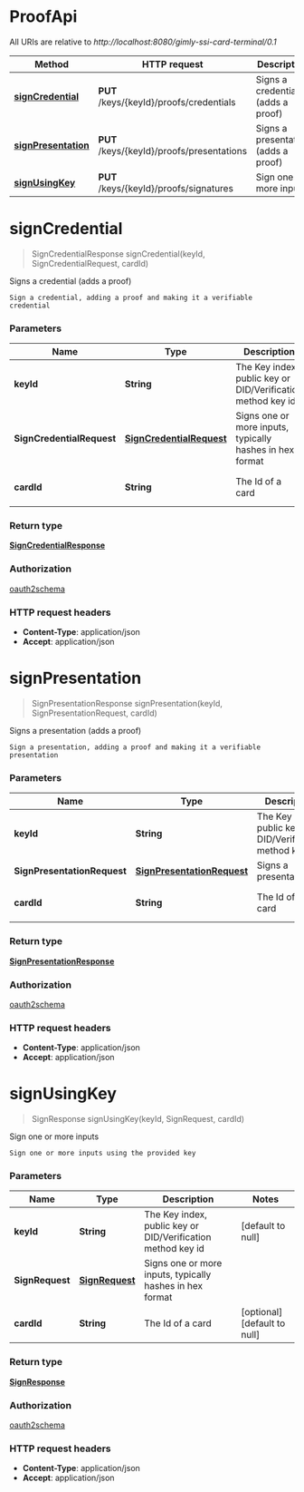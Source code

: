 # ProofApi

All URIs are relative to *http://localhost:8080/gimly-ssi-card-terminal/0.1*

Method | HTTP request | Description
------------- | ------------- | -------------
[**signCredential**](ProofApi.md#signCredential) | **PUT** /keys/{keyId}/proofs/credentials | Signs a credential (adds a proof)
[**signPresentation**](ProofApi.md#signPresentation) | **PUT** /keys/{keyId}/proofs/presentations | Signs a presentation (adds a proof)
[**signUsingKey**](ProofApi.md#signUsingKey) | **PUT** /keys/{keyId}/proofs/signatures | Sign one or more inputs


<a name="signCredential"></a>
# **signCredential**
> SignCredentialResponse signCredential(keyId, SignCredentialRequest, cardId)

Signs a credential (adds a proof)

    Sign a credential, adding a proof and making it a verifiable credential

### Parameters

Name | Type | Description  | Notes
------------- | ------------- | ------------- | -------------
 **keyId** | **String**| The Key index, public key or DID/Verification method key id | [default to null]
 **SignCredentialRequest** | [**SignCredentialRequest**](../io.gimly.generated.card.model/SignCredentialRequest.md)| Signs one or more inputs, typically hashes in hex format |
 **cardId** | **String**| The Id of a card | [optional] [default to null]

### Return type

[**SignCredentialResponse**](../io.gimly.generated.card.model/SignCredentialResponse.md)

### Authorization

[oauth2schema](../README.md#oauth2schema)

### HTTP request headers

- **Content-Type**: application/json
- **Accept**: application/json

<a name="signPresentation"></a>
# **signPresentation**
> SignPresentationResponse signPresentation(keyId, SignPresentationRequest, cardId)

Signs a presentation (adds a proof)

    Sign a presentation, adding a proof and making it a verifiable presentation

### Parameters

Name | Type | Description  | Notes
------------- | ------------- | ------------- | -------------
 **keyId** | **String**| The Key index, public key or DID/Verification method key id | [default to null]
 **SignPresentationRequest** | [**SignPresentationRequest**](../io.gimly.generated.card.model/SignPresentationRequest.md)| Signs a presentation |
 **cardId** | **String**| The Id of a card | [optional] [default to null]

### Return type

[**SignPresentationResponse**](../io.gimly.generated.card.model/SignPresentationResponse.md)

### Authorization

[oauth2schema](../README.md#oauth2schema)

### HTTP request headers

- **Content-Type**: application/json
- **Accept**: application/json

<a name="signUsingKey"></a>
# **signUsingKey**
> SignResponse signUsingKey(keyId, SignRequest, cardId)

Sign one or more inputs

    Sign one or more inputs using the provided key

### Parameters

Name | Type | Description  | Notes
------------- | ------------- | ------------- | -------------
 **keyId** | **String**| The Key index, public key or DID/Verification method key id | [default to null]
 **SignRequest** | [**SignRequest**](../io.gimly.generated.card.model/SignRequest.md)| Signs one or more inputs, typically hashes in hex format |
 **cardId** | **String**| The Id of a card | [optional] [default to null]

### Return type

[**SignResponse**](../io.gimly.generated.card.model/SignResponse.md)

### Authorization

[oauth2schema](../README.md#oauth2schema)

### HTTP request headers

- **Content-Type**: application/json
- **Accept**: application/json

